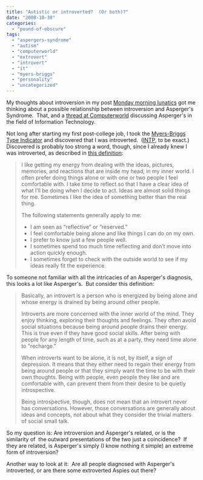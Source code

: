 ```yaml
---
title: "Autistic or introverted?  (Or both)?"
date: "2008-10-30"
categories: 
  - "pound-of-obscure"
tags: 
  - "aspergers-syndrome"
  - "autism"
  - "computerworld"
  - "extrovert"
  - "introvert"
  - "it"
  - "myers-briggs"
  - "personality"
  - "uncategorized"
---
```


My thoughts about introversion in my post [Monday morning lunatics](http://autism.gbrettmiller.com/2008/10/monday-morning-lunatics) got me thinking about a possible relationship between introversion and Asperger's Syndrome.  That, and a [thread at Computerworld](http://blogs.computerworld.com/tags/aspergers_syndrome) discussing Asperger's in the field of Information Technology.

Not long after starting my first post-college job, I took the [Myers-Briggs Type Indicator](http://www.myersbriggs.org/my-mbti-personality-type/mbti-basics/) and discovered that I was introverted.  ([INTP](http://www.myersbriggs.org/my-mbti-personality-type/mbti-basics/the-16-mbti-types.asp#INTP), to be exact.)  Discovered is probably too strong a word, though, since I already knew I was introverted, as described in [this definition](http://www.myersbriggs.org/my-mbti-personality-type/mbti-basics/extraversion-or-introversion.asp):

> I like getting my energy from dealing with the ideas, pictures, memories, and reactions that are inside my head, in my inner world. I often prefer doing things alone or with one or two people I feel comfortable with. I take time to reflect so that I have a clear idea of what I’ll be doing when I decide to act. Ideas are almost solid things for me. Sometimes I like the idea of something better than the real thing.
> 
> The following statements generally apply to me:
> 
> - I am seen as “reflective” or “reserved.”
> - I feel comfortable being alone and like things I can do on my own.
> - I prefer to know just a few people well.
> - I sometimes spend too much time reflecting and don’t move into action quickly enough.
> - I sometimes forget to check with the outside world to see if my ideas really fit the experience.

To someone not familiar with all the intricacies of an Asperger's diagnosis, this looks a lot like Asperger's.  But consider this definition:

> Basically, an introvert is a person who is energized by being alone and whose energy is drained by being around other people.
> 
> Introverts are more concerned with the inner world of the mind. They enjoy thinking, exploring their thoughts and feelings. They often avoid social situations because being around people drains their energy. This is true even if they have good social skills. After being with people for any length of time, such as at a party, they need time alone to "recharge."
> 
> When introverts want to be alone, it is not, by itself, a sign of depression. It means that they either need to regain their energy from being around people or that they simply want the time to be with their own thoughts. Being with people, even people they like and are comfortable with, can prevent them from their desire to be quietly introspective.
> 
> Being introspective, though, does not mean that an introvert never has conversations. However, those conversations are generally about ideas and concepts, not about what they consider the trivial matters of social small talk.

So my question is: Are introversion and Asperger's related, or is the similarity of  the outward presentations of the two just a coincidence?  If they are related, is Asperger's simply (I know nothing it simple) an extreme form of introversion?

Another way to look at it:  Are all people diagnosed with Asperger's introverted, or are there some extroverted Aspies out there?
